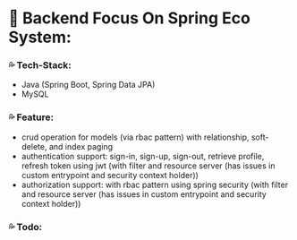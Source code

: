 # 🌟 Backend Focus On Spring Eco System:

### 💦 Tech-Stack:

- Java (Spring Boot, Spring Data JPA)
- MySQL

### 💦 Feature:

- crud operation for models (via rbac pattern) with relationship, soft-delete, and index paging
- authentication support: sign-in, sign-up, sign-out, retrieve profile, refresh token using jwt (with filter and resource server (has issues in custom entrypoint and security context holder))
- authorization support: with rbac pattern using spring security (with filter and resource server (has issues in custom entrypoint and security context holder))

### 💦 Todo:
